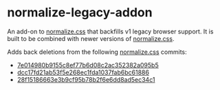 normalize-legacy-addon
======================

An add-on to [normalize.css][normalize] that backfills v1 legacy browser support.
It is built to be combined with newer versions of [normalize.css][normalize].

Adds back deletions from the following [normalize.css][normalize] commits:

- [7e014980b9155c8ef77b6d08c2ac352382a095b5](https://github.com/necolas/normalize.css/commit/7e014980b9155c8ef77b6d08c2ac352382a095b5)
- [dcc17fd21ab53f5e268ec1fda1037fab6bc61886](https://github.com/necolas/normalize.css/commit/dcc17fd21ab53f5e268ec1fda1037fab6bc61886)
- [28f15186663e3b9cf95b78b2f6e6dd8ad5ec34c1](https://github.com/necolas/normalize.css/commit/28f15186663e3b9cf95b78b2f6e6dd8ad5ec34c1)


[normalize]: https://github.com/necolas/normalize.css
